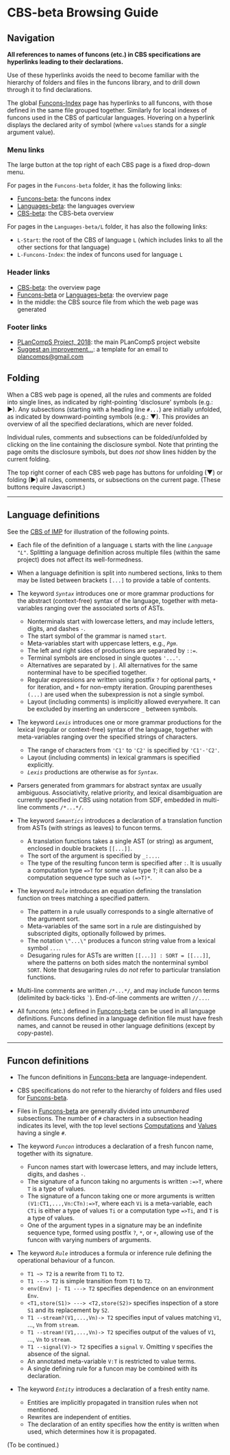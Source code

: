 CBS-beta Browsing Guide
=======================

Navigation
----------

**All references to names of funcons (etc.) in CBS specifications are 
hyperlinks leading to their declarations.**

Use of these hyperlinks avoids the need to become familiar with the hierarchy of
folders and files in the funcons library, and to drill down through it to find
declarations.

The global [Funcons-Index] page has hyperlinks to all funcons, with those 
defined in the same file grouped together. Similarly for local indexes
of funcons used in the CBS of particular languages. Hovering on a hyperlink
displays the declared arity of symbol \(where `values` stands for a *single*
argument value).

### Menu links

  The large button at the top right of each CBS page is a fixed drop-down menu.
    
  For pages in the `Funcons-beta` folder, it has the following links:

  - [Funcons-beta]\: the funcons index
  - [Languages-beta]\: the languages overview 
  - [CBS-beta]\: the CBS-beta overview

  For pages in the `Languages-beta/L` folder, it has also the following links:

  - `L-Start`: the root of the CBS of language `L` (which includes links to
    all the other sections for that language)
  - `L-Funcons-Index`: the index of funcons used for language `L`

### Header links

  - [CBS-beta]\: the overview page
  - [Funcons-beta] or [Languages-beta]\: the overview page
  - In the middle: the CBS source file from which the web page was generated

### Footer links
  
  - [PLanCompS Project, 2018]\: the main PLanCompS project website
  - [Suggest an improvement...]\: a template for an email to plancomps@gmail.com

Folding
-------

When a CBS web page is opened, all the rules and comments are folded into
single lines, as indicated by right-pointing 'disclosure' symbols 
(e.g.: &#9658;). Any subsections (starting with a heading line `#...`) are 
initially unfolded, as indicated by downward-pointing symbols (e.g.: &#9660;).
This provides an overview of all the specified declarations, which are never
folded.

Individual rules, comments and subsections can be folded/unfolded by clicking
on the line containing the disclosure symbol. Note that printing the page
omits the disclosure symbols, but does *not* show lines hidden by the current
folding.

The top right corner of each CBS web page has buttons for unfolding (&#9660;)
or folding (&#9658;) all rules, comments, or subsections on the current page. 
(These buttons require Javascript.)

--------------------

Language definitions
--------------------

See the [CBS of IMP] for illustration of the following points.

- Each file of the definition of a language `L` starts with the line
  *`Language "L"`*. Splitting a language definition across multiple files
  (within the same project) does not affect its well-formedness.

- When a language definition is split into numbered sections, links to them
  may be listed between brackets `[...]` to provide a table of contents.

- The keyword *`Syntax`* introduces one or more grammar productions for the 
  abstract (context-free) syntax of the language, together with meta-variables
  ranging over the associated sorts of ASTs.
  
  - Nonterminals start with lowercase letters, and may include letters, digits,
    and dashes `-`.
  - The start symbol of the grammar is named `start`.
  - Meta-variables start with uppercase letters, e.g., *`Pgm`*.
  - The left and right sides of productions are separated by `::=`.
  - Terminal symbols are enclosed in single quotes `'...'`.
  - Alternatives are separated by `|`. All alternatives for the same
    nonterminal have to be specified together.
  - Regular expressions are written using postfix `?` for optional parts,
    `*` for iteration, and `+` for non-empty iteration. Grouping parentheses
    `(...)` are used when the subexpression is not a single symbol.
  - Layout (including comments) is implicitly allowed everywhere. It can
    be excluded by inserting an underscore `_` between symbols.

- The keyword *`Lexis`* introduces one or more grammar productions for the 
  lexical (regular or context-free) syntax of the language, together with
  meta-variables ranging over the specified strings of characters.
  
  - The range of characters from `'C1'` to `'C2'` is specified by `'C1'-'C2'`.
  - Layout (including comments) in lexical grammars is specified explicitly.
  - *`Lexis`* productions are otherwise as for *`Syntax`*.

- Parsers generated from grammars for abstract syntax are usually ambiguous.
  Associativity, relative priority, and lexical disambiguation are currently
  specified in CBS using notation from SDF, embedded in multi-line comments
  `/*...*/`.

- The keyword *`Semantics`* introduces a declaration of a translation function
  from ASTs (with strings as leaves) to funcon terms.
  
  - A translation functions takes a single AST (or string) as argument,
    enclosed in double brackets `[[...]]`.
  - The sort of the argument is specified by `_:...`.
  - The type of the resulting funcon term is specified after `:`. It is usually
    a computation type `=>T` for some value type `T`; it can also be a
    computation sequence type such as `(=>T)*`.

- The keyword *`Rule`* introduces an equation defining the translation function
  on trees matching a specified pattern.
  
  - The pattern in a rule usually corresponds to a single alternative of the
    argument sort.
  - Meta-variables of the same sort in a rule are distinguished by subscripted
    digits, optionally followed by primes.
  - The notation `\"...\"` produces a funcon string value from a lexical symbol
    `...`.
  - Desugaring rules for ASTs are written `[[...]] : SORT = [[...]]`, where
    the patterns on both sides match the nonterminal symbol `SORT`. Note
    that desugaring rules do *not* refer to particular translation functions.

- Multi-line comments are written `/*...*/`, and may include funcon terms
  (delimited by back-ticks `` ` ``). End-of-line comments are written `//...`.
 
- All funcons (etc.) defined in [Funcons-beta] can be used in all language
  definitions. Funcons defined in a language definition file must have fresh
  names, and cannot be reused in other language definitions \(except by 
  copy-paste).

------------------

Funcon definitions
------------------

- The funcon definitions in [Funcons-beta] are language-independent.

- CBS specifications do not refer to the hierarchy of folders and files 
  used for [Funcons-beta].

- Files in [Funcons-beta] are generally divided into *unnumbered* subsections.
  The number of `#` characters in a subsection heading indicates its level,
  with the top level sections [Computations] and [Values] having a single `#`.

- The keyword *`Funcon`* introduces a declaration of a fresh funcon name,
  together with its signature. 
  
  - Funcon names start with lowercase letters, and may include letters, digits,
    and dashes `-`.
  - The signature of a funcon taking no arguments is written `:=>T`, where
    `T` is a type of values.
  - The signature of a funcon taking one or more arguments is written 
    `(V1:CT1,...,Vn:CTn):=>T`, where each `Vi` is a meta-variable,
    each `CTi` is either a type of values `Ti` or a computation type `=>Ti`, 
    and `T` is a type of values.
  - One of the argument types in a signature may be an indefinite sequence
    type, formed using postfix `?`, `*`, or `+`, allowing use of the funcon
    with varying numbers of arguments.

- The keyword *`Rule`* introduces a formula or inference rule defining the
  operational behaviour of a funcon.
  
  - `T1 ~> T2` is a rewrite from `T1` to `T2`.
  - `T1 ---> T2` is simple transition from `T1` to `T2`.
  - `env(Env) |- T1 ---> T2` specifies dependence on an environment `Env`.
  - `<T1,store(S1)> ---> <T2,store(S2)>` specifies inspection of a store `S1`
    and its replacement by `S2`.
  - `T1 --stream?(V1,...,Vn)-> T2` specifies input of values matching `V1`,
    ..., `Vn` from `stream`.
  - `T1 --stream!(V1,...,Vn)-> T2` specifies output of the values of `V1`,
    ..., `Vn` to `stream`.
  - `T1 --signal(V)-> T2` specifies a `signal` `V`. Omitting `V` specifies the
    absence of the signal.
  - An annotated meta-variable `V:T` is restricted to value terms.
  - A single defining rule for a funcon may be combined with its declaration.


- The keyword *`Entity`* introduces a declaration of a fresh entity name.
  
  - Entities are implicitly propagated in transition rules when not mentioned.
  - Rewrites are independent of entities.
  - The declaration of an entity specifies how the entity is written when used,
    which determines how it is propagated.

(To be continued.)


[Funcons-beta]: ../Funcons-beta/Funcons-Index/index.html

[Funcons-Index]: ../Funcons-beta/Funcons-Index/index.html

[Languages-beta]: ../Languages-beta/index.md

[CBS-beta]: ../index.md

[PLanCompS Project, 2018]: http://plancomps.org

[Suggest an improvement...]: mailto:plancomps@gmail.com

[CBS of IMP]: ../Languages-beta/IMP/IMP-cbs/IMP/IMP-Start/index.html

[Values]: ../Funcons-beta/Values/index.md

[Computations]: ../Funcons-beta/Computations/index.md

